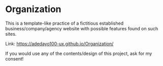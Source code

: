 # Organization
This is a template-like practice of a fictitious established business/company/agency website with possible features found on such sites.

Link: https://adedayo100-ux.github.io/Organization/

If you would use any of the contents/design of this project, ask for my consent!
